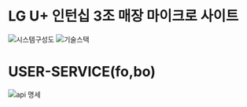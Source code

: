 # LG U+ 인턴십 3조 매장 마이크로 사이트
![시스템구성도](https://user-images.githubusercontent.com/60427107/146666852-76da51e8-03e8-406a-abfc-d0d0eec0b484.PNG)
![기술스택](https://user-images.githubusercontent.com/60427107/146666851-a07d3033-1a4a-4e76-a1f4-1d675e4e9842.PNG)

# USER-SERVICE(fo,bo)
![api 명세](https://user-images.githubusercontent.com/60427107/146666787-0e5bd685-c3b6-4f8d-99b3-1abd73e26a1d.PNG)
